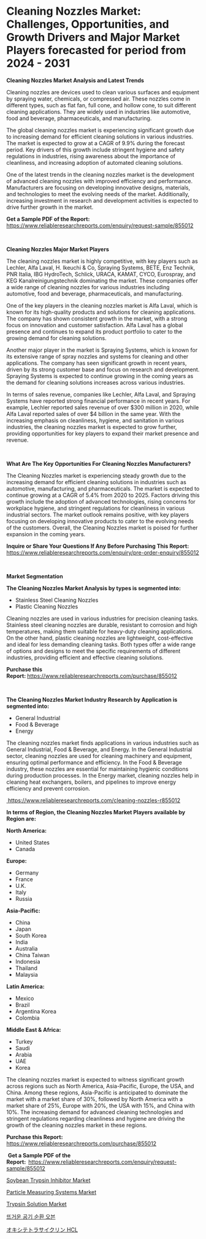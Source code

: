 <p><h1>Cleaning Nozzles Market: Challenges, Opportunities, and Growth Drivers and Major Market Players forecasted for period from 2024 - 2031</h1></p><p><strong>Cleaning Nozzles Market Analysis and Latest Trends</strong></p>
<p><p>Cleaning nozzles are devices used to clean various surfaces and equipment by spraying water, chemicals, or compressed air. These nozzles come in different types, such as flat fan, full cone, and hollow cone, to suit different cleaning applications. They are widely used in industries like automotive, food and beverage, pharmaceuticals, and manufacturing.</p><p>The global cleaning nozzles market is experiencing significant growth due to increasing demand for efficient cleaning solutions in various industries. The market is expected to grow at a CAGR of 9.9% during the forecast period. Key drivers of this growth include stringent hygiene and safety regulations in industries, rising awareness about the importance of cleanliness, and increasing adoption of automated cleaning solutions.</p><p>One of the latest trends in the cleaning nozzles market is the development of advanced cleaning nozzles with improved efficiency and performance. Manufacturers are focusing on developing innovative designs, materials, and technologies to meet the evolving needs of the market. Additionally, increasing investment in research and development activities is expected to drive further growth in the market.</p></p>
<p><strong>Get a Sample PDF of the Report:&nbsp;</strong> <a href="https://www.reliableresearchreports.com/enquiry/request-sample/855012">https://www.reliableresearchreports.com/enquiry/request-sample/855012</a></p>
<p>&nbsp;</p>
<p><strong>Cleaning Nozzles Major Market Players</strong></p>
<p><p>The cleaning nozzles market is highly competitive, with key players such as Lechler, Alfa Laval, H. Ikeuchi & Co, Spraying Systems, BETE, Enz Technik, PNR Italia, IBG HydroTech, Schlick, URACA, KAMAT, CYCO, Eurospray, and KEG Kanalreinigungstechnik dominating the market. These companies offer a wide range of cleaning nozzles for various industries including automotive, food and beverage, pharmaceuticals, and manufacturing.</p><p>One of the key players in the cleaning nozzles market is Alfa Laval, which is known for its high-quality products and solutions for cleaning applications. The company has shown consistent growth in the market, with a strong focus on innovation and customer satisfaction. Alfa Laval has a global presence and continues to expand its product portfolio to cater to the growing demand for cleaning solutions.</p><p>Another major player in the market is Spraying Systems, which is known for its extensive range of spray nozzles and systems for cleaning and other applications. The company has seen significant growth in recent years, driven by its strong customer base and focus on research and development. Spraying Systems is expected to continue growing in the coming years as the demand for cleaning solutions increases across various industries.</p><p>In terms of sales revenue, companies like Lechler, Alfa Laval, and Spraying Systems have reported strong financial performance in recent years. For example, Lechler reported sales revenue of over $300 million in 2020, while Alfa Laval reported sales of over $4 billion in the same year. With the increasing emphasis on cleanliness, hygiene, and sanitation in various industries, the cleaning nozzles market is expected to grow further, providing opportunities for key players to expand their market presence and revenue.</p></p>
<p>&nbsp;</p>
<p><strong>What Are The Key Opportunities For Cleaning Nozzles Manufacturers?</strong></p>
<p><p>The Cleaning Nozzles market is experiencing steady growth due to the increasing demand for efficient cleaning solutions in industries such as automotive, manufacturing, and pharmaceuticals. The market is expected to continue growing at a CAGR of 5.4% from 2020 to 2025. Factors driving this growth include the adoption of advanced technologies, rising concerns for workplace hygiene, and stringent regulations for cleanliness in various industrial sectors. The market outlook remains positive, with key players focusing on developing innovative products to cater to the evolving needs of the customers. Overall, the Cleaning Nozzles market is poised for further expansion in the coming years.</p></p>
<p><strong>Inquire or Share Your Questions If Any Before Purchasing This Report:</strong> <a href="https://www.reliableresearchreports.com/enquiry/pre-order-enquiry/855012">https://www.reliableresearchreports.com/enquiry/pre-order-enquiry/855012</a></p>
<p>&nbsp;</p>
<p><strong>Market Segmentation</strong></p>
<p><strong>The Cleaning Nozzles Market Analysis by types is segmented into:</strong></p>
<p><ul><li>Stainless Steel Cleaning Nozzles</li><li>Plastic Cleaning Nozzles</li></ul></p>
<p><p>Cleaning nozzles are used in various industries for precision cleaning tasks. Stainless steel cleaning nozzles are durable, resistant to corrosion and high temperatures, making them suitable for heavy-duty cleaning applications. On the other hand, plastic cleaning nozzles are lightweight, cost-effective and ideal for less demanding cleaning tasks. Both types offer a wide range of options and designs to meet the specific requirements of different industries, providing efficient and effective cleaning solutions.</p></p>
<p><strong>Purchase this Report:&nbsp;</strong><a href="https://www.reliableresearchreports.com/purchase/855012">https://www.reliableresearchreports.com/purchase/855012</a></p>
<p>&nbsp;</p>
<p><strong>The Cleaning Nozzles Market Industry Research by Application is segmented into:</strong></p>
<p><ul><li>General Industrial</li><li>Food & Beverage</li><li>Energy</li></ul></p>
<p><p>The cleaning nozzles market finds applications in various industries such as General Industrial, Food & Beverage, and Energy. In the General Industrial sector, cleaning nozzles are used for cleaning machinery and equipment, ensuring optimal performance and efficiency. In the Food & Beverage industry, these nozzles are essential for maintaining hygienic conditions during production processes. In the Energy market, cleaning nozzles help in cleaning heat exchangers, boilers, and pipelines to improve energy efficiency and prevent corrosion.</p></p>
<p><a href="https://www.reliableresearchreports.com/cleaning-nozzles-r855012">&nbsp;https://www.reliableresearchreports.com/cleaning-nozzles-r855012</a></p>
<p><strong>In terms of Region, the Cleaning Nozzles Market Players available by Region are:</strong></p>
<p>
    <p> <strong> North America: </strong>
        <ul>
            <li>United States</li>
            <li>Canada</li>
        </ul>
        </p> 
    <p> <strong> Europe: </strong>
        <ul>
            <li>Germany</li>
            <li>France</li>
            <li>U.K.</li>
            <li>Italy</li>
            <li>Russia</li>
        </ul>
        </p> 
    <p> <strong> Asia-Pacific: </strong>
        <ul>
            <li>China</li>
            <li>Japan</li>
            <li>South Korea</li>
            <li>India</li>
            <li>Australia</li>
            <li>China Taiwan</li>
            <li>Indonesia</li>
            <li>Thailand</li>
            <li>Malaysia</li>
        </ul>
        </p> 
    <p> <strong> Latin America: </strong>
        <ul>
            <li>Mexico</li>
            <li>Brazil</li>
            <li>Argentina Korea</li>
            <li>Colombia</li>
        </ul>
        </p> 
    <p> <strong> Middle East & Africa: </strong>
        <ul>
            <li>Turkey</li>
            <li>Saudi</li>
            <li>Arabia</li>
            <li>UAE</li>
            <li>Korea</li>
        </ul>
    </p>
    </p>
<p><p>The cleaning nozzles market is expected to witness significant growth across regions such as North America, Asia-Pacific, Europe, the USA, and China. Among these regions, Asia-Pacific is anticipated to dominate the market with a market share of 30%, followed by North America with a market share of 25%, Europe with 20%, the USA with 15%, and China with 10%. The increasing demand for advanced cleaning technologies and stringent regulations regarding cleanliness and hygiene are driving the growth of the cleaning nozzles market in these regions.</p></p>
<p><strong>Purchase this Report: </strong><a href="https://www.reliableresearchreports.com/purchase/855012">https://www.reliableresearchreports.com/purchase/855012</a></p>
<p>&nbsp;<strong>Get a Sample PDF of the Report:&nbsp;&nbsp;</strong><a href="https://www.reliableresearchreports.com/enquiry/request-sample/855012">https://www.reliableresearchreports.com/enquiry/request-sample/855012</a></p>
<p><strong></strong></p>
<p><p><a href="https://issuu.com/reportprime-2/docs/soybean-trypsin-inhibitor-market-size-2030.pptx">Soybean Trypsin Inhibitor Market</a></p><p><a href="https://github.com/yemakinde/Market-Research-Report-List-2/blob/main/particle-measuring-systems-market.md">Particle Measuring Systems Market</a></p><p><a href="https://issuu.com/reportprime-2/docs/trypsin-solution-market-size-2030.pptx">Trypsin Solution Market</a></p><p><a href="https://github.com/iansanftyord09878/Market-Research-Report-List-1/blob/main/452299226148.md">뜨거운 공기 순환 오븐</a></p><p><a href="https://github.com/LeanneBruen2023/Market-Research-Report-List-1/blob/main/224362928604.md">オキシテトラサイクリン HCL</a></p></p>